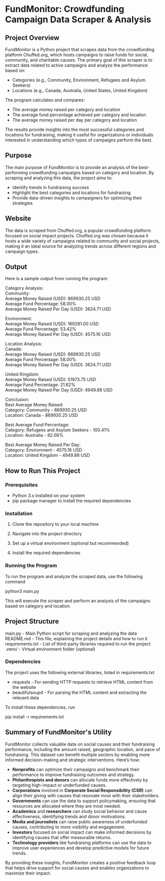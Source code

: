 # FundMonitor: Crowdfunding Campaign Data Scraper & Analysis

## Project Overview

FundMonitor is a Python project that scrapes data from the crowdfunding platform Chuffed.org, which hosts campaigns to raise funds for social, community, and charitable causes. The primary goal of this scraper is to extract data related to active campaigns and analyze the performance based on:

- Categories (e.g., Community, Environment, Refugees and Asylum Seekers)
- Locations (e.g., Canada, Australia, United States, United Kingdom)

The program calculates and compares:

- The average money raised per category and location
- The average fund percentage achieved per category and location
- The average money raised per day per category and location

The results provide insights into the most successful categories and locations for fundraising, making it useful for organizations or individuals interested in understanding which types of campaigns perform the best.

## Purpose

The main purpose of FundMonitor is to provide an analysis of the best-performing crowdfunding campaigns based on category and location. By scraping and analyzing this data, the project aims to:

- Identify trends in fundraising success
- Highlight the best categories and locations for fundraising
- Provide data-driven insights to campaigners for optimizing their strategies

## Website

The data is scraped from Chuffed.org, a popular crowdfunding platform focused on social impact projects. Chuffed.org was chosen because it hosts a wide variety of campaigns related to community and social projects, making it an ideal source for analyzing trends across different regions and campaign types.

## Output

Here is a sample output from running the program:

Category Analysis:  
Community:  
Average Money Raised (USD): 869930.25 USD  
Average Fund Percentage: 58.00%  
Average Money Raised Per Day (USD): 3624.71 USD  

Environment:  
Average Money Raised (USD): 169281.00 USD  
Average Fund Percentage: 53.42%  
Average Money Raised Per Day (USD): 4575.16 USD  

Location Analysis:  
Canada:  
Average Money Raised (USD): 869930.25 USD  
Average Fund Percentage: 58.00%  
Average Money Raised Per Day (USD): 3624.71 USD  

United Kingdom:  
Average Money Raised (USD): 51973.75 USD  
Average Fund Percentage: 21.82%  
Average Money Raised Per Day (USD): 4949.88 USD  

Conclusion:  
Best Average Money Raised:  
Category: Community - 869930.25 USD  
Location: Canada - 869930.25 USD  

Best Average Fund Percentage:  
Category: Refugees and Asylum Seekers - 100.41%  
Location: Australia - 82.08%  

Best Average Money Raised Per Day:  
Category: Environment - 4575.16 USD  
Location: United Kingdom - 4949.88 USD  

## How to Run This Project

### Prerequisites

- Python 3.x installed on your system
- pip package manager to install the required dependencies

### Installation

1. Clone the repository to your local machine

2. Navigate into the project directory

3. Set up a virtual environment (optional but recommended)

4. Install the required dependencies

### Running the Program

To run the program and analyze the scraped data, use the following command

python3 main.py

This will execute the scraper and perform an analysis of the campaigns based on category and location.

## Project Structure

main.py            - Main Python script for scraping and analyzing the data  
README.md          - This file, explaining the project details and how to run it  
requirements.txt   - List of third-party libraries required to run the project  
.venv/             - Virtual environment folder (optional)  

### Dependencies

The project uses the following external libraries, listed in requirements.txt

- requests - For sending HTTP requests to retrieve HTML content from the website
- beautifulsoup4 - For parsing the HTML content and extracting the relevant data

To install these dependencies, run

pip install -r requirements.txt

## Summary of FundMonitor's Utility

FundMonitor collects valuable data on social causes and their fundraising performance, including the amount raised, geographic location, and pace of fundraising. This dataset can benefit multiple sectors by enabling more informed decision-making and strategic interventions. Here’s how:

- **Nonprofits** can optimize their campaigns and benchmark their performance to improve fundraising outcomes and strategy.
- **Philanthropists and donors** can allocate funds more effectively by targeting high-impact or underfunded causes.
- **Corporations** involved in **Corporate Social Responsibility (CSR)** can align their giving with causes that resonate most with their stakeholders.
- **Governments** can use the data to support policymaking, ensuring that resources are allocated where they are most needed.
- **Academics** and **researchers** can study social behavior and cause effectiveness, identifying trends and donor motivations.
- **Media and journalists** can raise public awareness of underfunded causes, contributing to more visibility and engagement.
- **Investors** focused on social impact can make informed decisions by identifying causes that offer measurable returns.
- **Technology providers** like fundraising platforms can use the data to improve user experiences and develop predictive models for future trends.

By providing these insights, FundMonitor creates a positive feedback loop that helps drive support for social causes and enables organizations to maximize their impact.
